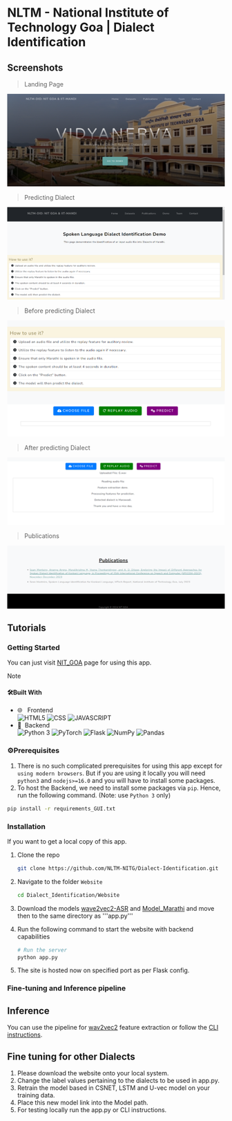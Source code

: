 # NLTM - National Institute of Technology Goa | Dialect Identification

## Screenshots

> Landing Page
  
<p align="center">
  <img src="Demo Pictures/Landing Page.png" alt="Screenshot">
</p>

> Predicting Dialect
  
 <p align="center">
  <img src="Demo Pictures/Main Demo Page.png" alt="Screenshot">
</p>

> Before predicting Dialect

 <p align="center">
  <img src="Demo Pictures/Main demo page before prediction.png" alt="Screenshot">
</p>
  
> After predicting Dialect
  
 <p align="center">
  <img src="Demo Pictures/After prediction.png" alt="Screenshot">
</p>
  
> Publications
  
 <p align="center">
  <img src="Demo Pictures/Publications Page.png" alt="Screenshot">
</p>

<!-- GETTING STARTED -->

## Tutorials

### Getting Started

You can just visit [NIT_GOA](https://nltm-nitg.github.io/Dialect-Identification/) page for using this app.

>[!NOTE]
>#### 🛠Built With
>
>-   🌐 &nbsp; Frontend </br>
>    ![HTML5](https://img.shields.io/badge/-HTML5-333333?style=flat&logo=HTML5)
>    ![CSS](https://img.shields.io/badge/-CSS-333333?style=flat&logo=CSS3&logoColor=1572B6)
>    ![JAVASCRIPT](https://img.shields.io/badge/-JS-333333?style=flat&logo=javascript)
>-   🧾&nbsp; Backend </br>
>    ![Python 3](https://img.shields.io/badge/-Python-333333?style=flat&logo=Python)
>    ![PyTorch](https://img.shields.io/badge/-PyTorch-333333?style=flat&logo=pytorch)
>    ![Flask](https://img.shields.io/badge/-Flask-333333?style=flat&logo=flask)
>    ![NumPy](https://img.shields.io/badge/-NumPy-333333?style=flat&logo=numpy)
>    ![Pandas](https://img.shields.io/badge/-Pandas-333333?style=flat&logo=pandas)


### ⚙Prerequisites

1. There is no such complicated prerequisites for using this app except for `using modern browsers`. But if you are using it locally you will need `python3` and `nodejs>=16.0` and you will have to install some packages.
2. To host the Backend, we need to install some packages via `pip`. Hence, run the following command. (Note: use `Python 3` only)
   
```sh
pip install -r requirements_GUI.txt
```

### Installation

If you want to get a local copy of this app.

1. Clone the repo
    ```sh
    git clone https://github.com/NLTM-NITG/Dialect-Identification.git
    ```
2. Navigate to the folder `Website`
    ```sh
    cd Dialect_Identification/Website
    ```
3. Download the models [wave2vec2-ASR](https://github.com/NLTM-NITG/Dialect-Identification/blob/main/wav2vec2_model.pth) and [Model_Marathi](https://github.com/NLTM-NITG/Dialect-Identification/blob/main/Model_Marathi.pth) and move then to the same directory as '''app.py'''

4. Run the following command to start the website with backend capabilities
   
    ```sh
    # Run the server
    python app.py
    ```

8. The site is hosted now on specified port as per Flask config.

### Fine-tuning and Inference pipeline

## Inference
You can use the pipeline for [wav2vec2](https://huggingface.co/docs/transformers/en/model_doc/wav2vec2) feature extraction or follow the [CLI instructions](https://github.com/NLTM-NITG/Dialect-Identification?tab=readme-ov-file#command-line-interface-cli).

## Fine tuning for other Dialects
1. Please download the website onto your local system.
2. Change the label values pertaining to the dialects to be used in app.py.
3. Retrain the model based in CSNET, LSTM and U-vec model on your training data.
4. Place this new model link into the Model path.
5. For testing locally run the app.py or CLI instructions.
   
